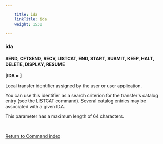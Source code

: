 ```yaml
---

    title: ida
    linkTitle: ida
    weight: 1530

---
```

<span id="ida"></span>

### ida

#### SEND, CFTSEND, RECV, LISTCAT, END, START, SUBMIT, KEEP, HALT, DELETE, DISPLAY, RESUME

****\[IDA = \]****

Local transfer identifier assigned by the user or user application.

You can use this identifier as a search criterion for the transfer's catalog entry (see the LISTCAT command). Several catalog entries
may be associated with a given IDA.

This parameter has a maximum length of 64 characters.

 

[Return to Command index](../../)

 
